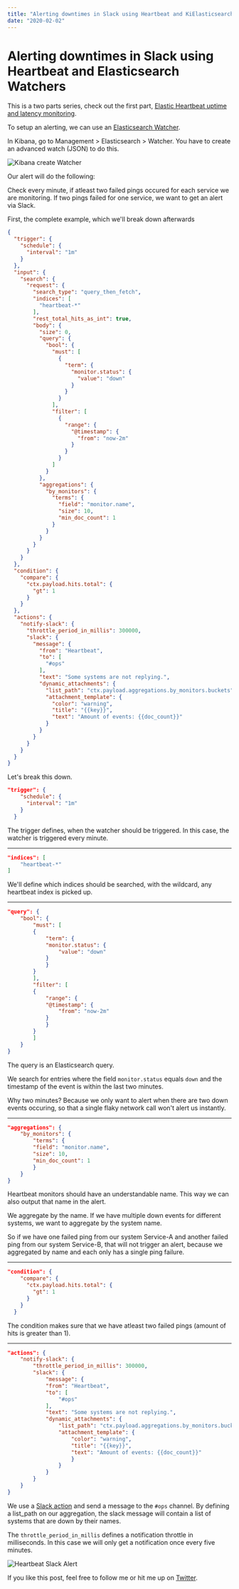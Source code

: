 ```yaml
---
title: "Alerting downtimes in Slack using Heartbeat and KiElasticsearchbana Watchers"
date: "2020-02-02"
---
```


# Alerting downtimes in Slack using Heartbeat and Elasticsearch Watchers

This is a two parts series, check out the first part, [Elastic Heartbeat uptime and latency monitoring](/posts/2020-02-02-elastic-heartbeat-uptime-latency-monitoring).

To setup an alerting, we can use an [Elasticsearch Watcher](https://www.elastic.co/guide/en/kibana/current/watcher-ui.html).

In Kibana, go to Management > Elasticsearch > Watcher.
You have to create an advanced watch (JSON) to do this.

![Kibana create Watcher](./kibana_watcher.png)

Our alert will do the following:

Check every minute, if atleast two failed pings occured for each service we are monitoring.
If two pings failed for one service, we want to get an alert via Slack.

First, the complete example, which we'll break down afterwards

```json
{
  "trigger": {
    "schedule": {
      "interval": "1m"
    }
  },
  "input": {
    "search": {
      "request": {
        "search_type": "query_then_fetch",
        "indices": [
          "heartbeat-*"
        ],
        "rest_total_hits_as_int": true,
        "body": {
          "size": 0,
          "query": {
            "bool": {
              "must": [
                {
                  "term": {
                    "monitor.status": {
                      "value": "down"
                    }
                  }
                }
              ],
              "filter": [
                {
                  "range": {
                    "@timestamp": {
                      "from": "now-2m"
                    }
                  }
                }
              ]
            }
          },
          "aggregations": {
            "by_monitors": {
              "terms": {
                "field": "monitor.name",
                "size": 10,
                "min_doc_count": 1
              }
            }
          }
        }
      }
    }
  },
  "condition": {
    "compare": {
      "ctx.payload.hits.total": {
        "gt": 1
      }
    }
  },
  "actions": {
    "notify-slack": {
      "throttle_period_in_millis": 300000,
      "slack": {
        "message": {
          "from": "Heartbeat",
          "to": [
            "#ops"
          ],
          "text": "Some systems are not replying.",
          "dynamic_attachments": {
            "list_path": "ctx.payload.aggregations.by_monitors.buckets",
            "attachment_template": {
              "color": "warning",
              "title": "{{key}}",
              "text": "Amount of events: {{doc_count}}"
            }
          }
        }
      }
    }
  }
}
```

Let's break this down.

```json
"trigger": {
    "schedule": {
      "interval": "1m"
    }
  }
```

The trigger defines, when the watcher should be triggered.
In this case, the watcher is triggered every minute.

---

```json
"indices": [
    "heartbeat-*"
]
```

We'll define which indices should be searched, with the wildcard, any heartbeat index is picked up.

---

```json
"query": {
    "bool": {
        "must": [
        {
            "term": {
            "monitor.status": {
                "value": "down"
            }
            }
        }
        ],
        "filter": [
        {
            "range": {
            "@timestamp": {
                "from": "now-2m"
            }
            }
        }
        ]
    }
}
```

The query is an Elasticsearch query.

We search for entries where the field `monitor.status` equals `down` and the timestamp of the event is within the last two minutes.

Why two minutes? Because we only want to alert when there are two down events occuring, so that a single flaky network call won't alert us instantly.

---

```json
"aggregations": {
    "by_monitors": {
        "terms": {
        "field": "monitor.name",
        "size": 10,
        "min_doc_count": 1
        }
    }
}
```

Heartbeat monitors should have an understandable name.
This way we can also output that name in the alert.

We aggregate by the name.
If we have multiple down events for different systems, we want to aggregate by the system name.

So if we have one failed ping from our system Service-A and another failed ping from our system Service-B, that will not trigger an alert, because we aggregated by name and each only has a single ping failure.

---

```json
"condition": {
    "compare": {
      "ctx.payload.hits.total": {
        "gt": 1
      }
    }
  }
```

The condition makes sure that we have atleast two failed pings (amount of hits is greater than 1).

---

```json
"actions": {
    "notify-slack": {
        "throttle_period_in_millis": 300000,
        "slack": {
            "message": {
            "from": "Heartbeat",
            "to": [
                "#ops"
            ],
            "text": "Some systems are not replying.",
            "dynamic_attachments": {
                "list_path": "ctx.payload.aggregations.by_monitors.buckets",
                "attachment_template": {
                    "color": "warning",
                    "title": "{{key}}",
                    "text": "Amount of events: {{doc_count}}"
                    }
                }
            }
        }
    }
}
```

We use a [Slack action](https://www.elastic.co/guide/en/elasticsearch/reference/current/actions-slack.html) and send a message to the `#ops` channel.
By defining a list_path on our aggregation, the slack message will contain a list of systems that are down by their names.

The `throttle_period_in_millis` defines a notification throttle in milliseconds.
In this case we will only get a notification once every five minutes.

![Heartbeat Slack Alert](./heartbeat_alert.png)

If you like this post, feel free to follow me or hit me up on [Twitter](https://twitter.com/kevcodez).